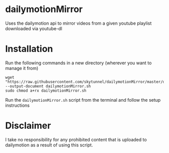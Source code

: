 # dailymotionMirror
Uses the dailymotion api to mirror videos from a given youtube playlist downloaded via youtube-dl

# Installation
Run the following commands in a new directory (wherever you want to manage it from)
    
    wget "https://raw.githubusercontent.com/skytunnel/dailymotionMirror/master/dailymotionMirror.sh" --output-document dailymotionMirror.sh
    sudo chmod a+rx dailymotionMirror.sh

Run the `dailymotionMirror.sh` script from the terminal and follow the setup instructions

# Disclaimer
I take no responsibility for any prohibited content that is uploaded to dailymotion as a result of using this script.

